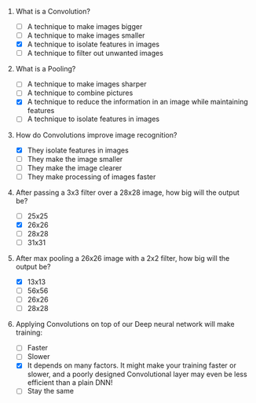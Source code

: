 1. What is a Convolution?

    - [ ] A technique to make images bigger
    - [ ] A technique to make images smaller
    - [x] A technique to isolate features in images
    - [ ] A technique to filter out unwanted images

2.  What is a Pooling?

    - [ ] A technique to make images sharper
    - [ ] A technique to combine pictures
    - [x] A technique to reduce the information in an image while maintaining features
    - [ ] A technique to isolate features in images

3. How do Convolutions improve image recognition?

    - [x] They isolate features in images
    - [ ] They make the image smaller
    - [ ] They make the image clearer
    - [ ] They make processing of images faster

4. After passing a 3x3 filter over a 28x28 image, how big will the output be?

    - [ ] 25x25
    - [x] 26x26
    - [ ] 28x28
    - [ ] 31x31

5. After max pooling a 26x26 image with a 2x2 filter, how big will the output be?

    - [x] 13x13
    - [ ] 56x56
    - [ ] 26x26
    - [ ] 28x28

6. Applying Convolutions on top of our Deep neural network will make training:

    - [ ] Faster
    - [ ] Slower
    - [x] It depends on many factors. It might make your training faster or slower, and a poorly designed Convolutional layer may even be less efficient than a plain DNN!
    - [ ] Stay the same